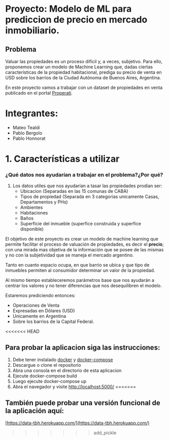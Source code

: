 # Proyecto: Modelo de ML para prediccion de precio en mercado inmobiliario. 


## **Problema**

Valuar las propiedades es un proceso difícil y, a veces, subjetivo. Para ello, proponemos crear un modelo de Machine Learning que, dadas ciertas características de la propiedad habitacional, prediga su precio de venta en USD sobre los barrios de la Ciudad Autónoma de Buenos Aires, Argentina.

En este proyecto vamos a trabajar con un dataset de propiedades en venta publicado en el portal [Properati](www.properati.com.ar).

# **Integrantes**:
  - Mateo Tealdi
  - Pablo Bergolo
  - Pablo Honnorat

# 1. Características a utilizar

### ¿Qué datos nos ayudarían a trabajar en el problema?¿Por qué?

1. Los datos utiles que nos ayudarían a tasar las propiedades prodian ser: 
      - Ubicacion (Separadas en las 15 comunas de CABA)
      - Tipos de propiedad (Separada en 3 categorias unicamente Casas, Departamentos y PHs)
      - Ambientes
      - Habitaciones
      - Baños
      - Superficie del inmueble (superfice construida y superfice disponible)
 
El objetivo de este proyecto es crear un modelo de machine learning que permite facilitar el proceso de valuación de propiedades, es decir el **precio**; con una mirada mas objetiva de la información que se posee de las mismas y no con la subjetividad que se maneja el mercado argentino.

Tanto en cuanto espacio ocupa, en que barrio se ubica y que tipo de inmuebles permiten al consumidor determinar un valor de la propiedad.

Al mismo tiempo estableceremos parámetros base que nos ayudarán a centrar los valores y no tener diferencias que nos desequilibren el modelo.

Estaremos prediciendo entonces:
  - Operaciones de Venta 
  - Expresadas en Dólares (USD)
  - Unicamente en Argentina
  - Sobre los barrios de la Capital Federal. 

<<<<<<< HEAD
## Para probar la aplicacion siga las instrucciones:
1. Debe tener instalado [docker](https://docs.docker.com/engine/install/) y [docker-compose](https://docs.docker.com/compose/install/)
2. Descargue o clone el repositorio
3. Abra una consola en el directorio de esta aplicacion
4. Ejecute docker-compose build 
5. Luego ejecute docker-compose up
6. Abra el navegador y visite [http://localhost:5000/](http://localhost:5000/)
=======
## También puede probar una versión funcional de la aplicación aquí: 
[https://data-tbh.herokuapp.com/](https://data-tbh.herokuapp.com/)
>>>>>>> add_pickle
